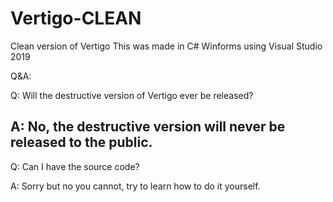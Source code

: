 # Vertigo-CLEAN
Clean version of Vertigo
This was made in C# Winforms using Visual Studio 2019

Q&A:


Q: Will the destructive version of Vertigo ever be released?

A: No, the destructive version will never be released to the public.
-----------------------------------------------------------------------
Q: Can I have the source code?

A: Sorry but no you cannot, try to learn how to do it yourself.
